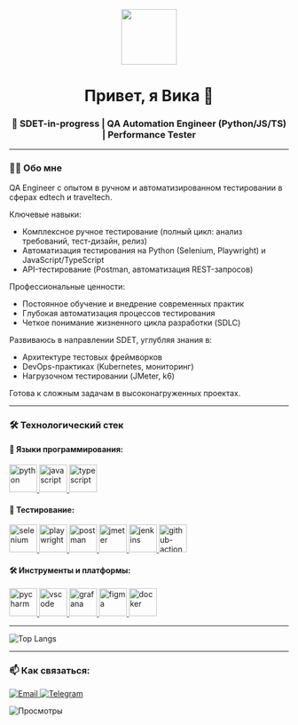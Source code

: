 <div align="center">
  <img src="https://media.giphy.com/media/M9gbBd9nbDrOTu1Mqx/giphy.gif" width="100"/>
  
  <h1> 
    Привет, я Вика 👋 
  </h1>
  
  <h3>
    🚀 SDET-in-progress | QA Automation Engineer (Python/JS/TS) | Performance Tester
  </h3>
</div>

---

### 👩‍💻 Обо мне

QA Engineer с опытом в ручном и автоматизированном тестировании в сферах edtech и traveltech.

Ключевые навыки:
- Комплексное ручное тестирование (полный цикл: анализ требований, тест-дизайн, релиз)
- Автоматизация тестирования на Python (Selenium, Playwright) и JavaScript/TypeScript
- API-тестирование (Postman, автоматизация REST-запросов)

Профессиональные ценности:
- Постоянное обучение и внедрение современных практик
- Глубокая автоматизация процессов тестирования
- Четкое понимание жизненного цикла разработки (SDLC)

Развиваюсь в направлении SDET, углубляя знания в:
- Архитектуре тестовых фреймворков
- DevOps-практиках (Kubernetes, мониторинг)
- Нагрузочном тестировании (JMeter, k6)

Готова к сложным задачам в высоконагруженных проектах.

---

### 🛠️ Технологический стек

#### 🐍 Языки программирования:
<p align="left">
  <a href="https://www.python.org" target="_blank" rel="noreferrer">
    <img src="https://cdn.jsdelivr.net/gh/devicons/devicon/icons/python/python-original.svg" alt="python" width="50" height="50"/>
  </a>
  <a href="https://developer.mozilla.org/en-US/docs/Web/JavaScript" target="_blank" rel="noreferrer">
    <img src="https://cdn.jsdelivr.net/gh/devicons/devicon/icons/javascript/javascript-original.svg" alt="javascript" width="50" height="50"/>
  </a>
  <a href="https://www.typescriptlang.org/" target="_blank" rel="noreferrer">
    <img src="https://cdn.jsdelivr.net/gh/devicons/devicon/icons/typescript/typescript-original.svg" alt="typescript" width="50" height="50"/>
  </a>
</p>

#### 🧪 Тестирование:
<p align="left">
  <!-- Automation -->
  <a href="https://www.selenium.dev" target="_blank" rel="noreferrer">
    <img src="https://cdn.jsdelivr.net/gh/devicons/devicon/icons/selenium/selenium-original.svg" alt="selenium" width="50" height="50"/>
  </a>
  <a href="https://playwright.dev" target="_blank" rel="noreferrer">
    <img src="https://cdn.jsdelivr.net/gh/devicons/devicon/icons/playwright/playwright-original.svg" alt="playwright" width="50" height="50"/>
  </a>
  <a href="https://postman.com" target="_blank" rel="noreferrer">
    <img src="https://www.vectorlogo.zone/logos/getpostman/getpostman-icon.svg" alt="postman" width="50" height="50"/>
  </a>
  <a href="https://jmeter.apache.org" target="_blank" rel="noreferrer">
    <img src="https://jmeter.apache.org/images/logo.svg" alt="jmeter" width="50" height="50"/>
  </a>
  <!-- CI/CD -->
  <a href="https://www.jenkins.io" target="_blank" rel="noreferrer">
    <img src="https://cdn.jsdelivr.net/gh/devicons/devicon/icons/jenkins/jenkins-original.svg" alt="jenkins" width="50" height="50"/>
  </a>
  <a href="https://docs.github.com/en/actions" target="_blank" rel="noreferrer">
    <img src="https://cdn.jsdelivr.net/gh/devicons/devicon/icons/github/github-original.svg" alt="github-actions" width="50" height="50"/>
  </a>
</p>

#### 🛠️ Инструменты и платформы:
<p align="left">
  <!-- IDEs -->
  <a href="https://www.jetbrains.com/pycharm" target="_blank" rel="noreferrer">
    <img src="https://cdn.jsdelivr.net/gh/devicons/devicon/icons/pycharm/pycharm-original.svg" alt="pycharm" width="50" height="50"/>
  </a>
  <a href="https://code.visualstudio.com" target="_blank" rel="noreferrer">
    <img src="https://cdn.jsdelivr.net/gh/devicons/devicon/icons/vscode/vscode-original.svg" alt="vscode" width="50" height="50"/>
  </a>
  <!-- Monitoring -->
  <a href="https://grafana.com" target="_blank" rel="noreferrer">
    <img src="https://www.vectorlogo.zone/logos/grafana/grafana-icon.svg" alt="grafana" width="50" height="50"/>
  </a>
  <!-- Other tools -->
  <a href="https://www.figma.com" target="_blank" rel="noreferrer">
    <img src="https://cdn.jsdelivr.net/gh/devicons/devicon/icons/figma/figma-original.svg" alt="figma" width="50" height="50"/>
  </a>
  <a href="https://www.docker.com" target="_blank" rel="noreferrer">
    <img src="https://cdn.jsdelivr.net/gh/devicons/devicon/icons/docker/docker-original.svg" alt="docker" width="50" height="50"/>
  </a>
</p>

---

<div align="left">
  <img src="https://github-readme-stats.vercel.app/api/top-langs/?username=brizyriot&layout=compact&theme=dark&hide_border=true" alt="Top Langs" />
</div>

---

### 📫 Как связаться:
<p align="left">
  <a href="mailto:brizyriot@yandex.ru">
    <img src="https://img.shields.io/badge/-Email-D14836?style=for-the-badge&logo=gmail&logoColor=white" alt="Email">
  </a>
  <a href="https://t.me/brbr27">
    <img src="https://img.shields.io/badge/-Telegram-26A5E4?style=for-the-badge&logo=telegram&logoColor=white" alt="Telegram">
  </a>
</p>

<img src="https://komarev.com/ghpvc/?username=brizyriot&style=flat-square&color=blue" alt="Просмотры">
